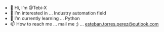 - 👋 Hi, I’m @Tebi-X
- 👀 I’m interested in ... Industry automation field
- 🌱 I’m currently learning ... Python
- 📫 How to reach me ... mail me ;) ... esteban.torres.perez@outlook.com
